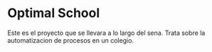 # Optimal School

Este es el proyecto que se llevara a lo largo del sena.
Trata sobre la automatizacion de procesos en un colegio.
